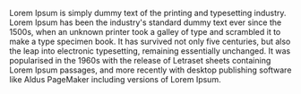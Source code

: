 Lorem Ipsum is simply dummy text of the printing and typesetting industry. Lorem Ipsum has been 
the industry's standard dummy text ever since the 1500s, when an unknown printer took a galley 
of type and scrambled it to make a type specimen book. It has survived not only five centuries, 
but also the leap into electronic typesetting, remaining essentially unchanged. It was 
popularised in the 1960s with the release of Letraset sheets containing Lorem Ipsum passages, 
and more recently with desktop publishing software like Aldus PageMaker including 
versions of Lorem Ipsum.